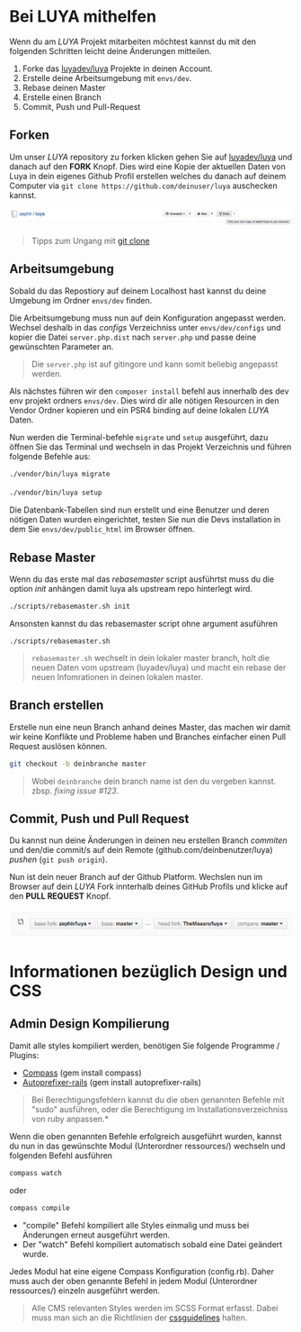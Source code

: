 Bei LUYA mithelfen
==================
Wenn du am *LUYA* Projekt mitarbeiten möchtest kannst du mit den folgenden Schritten leicht deine Änderungen mitteilen.

1. Forke das [luyadev/luya](https://github.com/luyadev/luya) Projekte in deinen Account.
2. Erstelle deine Arbeitsumgebung mit `envs/dev`.
4. Rebase deinen Master
5. Erstelle einen Branch
6. Commit, Push und Pull-Request

Forken
------
Um unser *LUYA* repository zu forken klicken gehen Sie auf [luyadev/luya](https://github.com/luyadev/luya) und danach auf den **FORK** Knopf. Dies wird eine Kopie der aktuellen Daten von Luya in dein eigenes Github Profil erstellen welches du danach auf deinem Computer via `git clone https://github.com/deinuser/luya` auschecken kannst. 

![fork-luya](https://raw.githubusercontent.com/luyadev/luya/master/docs/guide/img/start-collaboration-fork.jpg "Fork Luya")

> Tipps zum Ungang mit [git clone](https://help.github.com/articles/importing-a-git-repository-using-the-command-line/)

Arbeitsumgebung
---------------
Sobald du das Repostiory auf deinem Localhost hast kannst du deine Umgebung im Ordner `envs/dev` finden.

Die Arbeitsumgebung muss nun auf dein Konfiguration angepasst werden. Wechsel deshalb in das *configs* Verzeichniss unter `envs/dev/configs` und kopier die Datei `server.php.dist` nach `server.php` und passe deine gewünschten Parameter an.

> Die `server.php` ist auf gitingore und kann somit beliebig angepasst werden.

Als nächstes führen wir den `composer install` befehl aus innerhalb des dev env projekt ordners `envs/dev`. Dies wird dir alle nötigen Resourcen in den Vendor Ordner kopieren und ein PSR4 binding auf deine lokalen *LUYA* Daten.

Nun werden die Terminal-befehle `migrate` und `setup` ausgeführt, dazu öffnen Sie das Terminal und wechseln in das Projekt Verzeichnis und führen folgende Befehle aus:

```sh
./vendor/bin/luya migrate

./vendor/bin/luya setup
```

Die Datenbank-Tabellen sind nun erstellt und eine Benutzer und deren nötigen Daten wurden eingerichtet, testen Sie nun die Devs installation in dem Sie `envs/dev/public_html` im Browser öffnen.

Rebase Master
-------------
Wenn du das erste mal das *rebasemaster* script ausführtst muss du die option *init* anhängen damit luya als upstream repo hinterlegt wird.

```sh
./scripts/rebasemaster.sh init
```

Ansonsten kannst du das rebasemaster script ohne argument asuführen
```
./scripts/rebasemaster.sh
```

> `rebasemaster.sh` wechselt in dein lokaler master branch, holt die neuen Daten vom upstream (luyadev/luya) und macht ein rebase der neuen Infomrationen in deinen lokalen master.

Branch erstellen
----------------
Erstelle nun eine neun Branch anhand deines Master, das machen wir damit wir keine Konflikte und Probleme haben und Branches einfacher einen Pull Request auslösen können.

```sh
git checkout -b deinbranche master
```

> Wobei `deinbranche` dein branch name ist den du vergeben kannst. zbsp. *fixing issue #123*.


Commit, Push und Pull Request
-----------------------------
Du kannst nun deine Änderungen in deinen neu erstellen Branch *commiten* und den/die commit/s auf dein Remote (github.com/deinbenutzer/luya) *pushen* (`git push origin`).

Nun ist dein neuer Branch auf der Github Platform. Wechslen nun im Browser auf dein *LUYA* Fork innterhalb deines GitHub Profils und klicke auf den **PULL REQUEST** Knopf.

![pull-request](https://raw.githubusercontent.com/luyadev/luya/master/docs/guide/img/start-collaboration-pull-request.jpg "Pull request")

Informationen bezüglich Design und CSS
======================================

Admin Design Kompilierung
-------------------------
Damit alle styles kompiliert werden, benötigen Sie folgende Programme / Plugins:

* [Compass](http://compass-style.org/install/) (gem install compass)
* [Autoprefixer-rails](autoprefixer-rails) (gem install autoprefixer-rails)

> Bei Berechtigungsfehlern kannst du die oben genannten Befehle mit "sudo" ausführen, oder die Berechtigung im Installationsverzeichniss von ruby anpassen.*

Wenn die oben genannten Befehle erfolgreich ausgeführt wurden, kannst du nun in das gewünschte Modul (Unterordner ressources/) wechseln und folgenden Befehl ausführen

```sh
compass watch
```

oder

```sh
compass compile
```

+ "compile" Befehl kompiliert alle Styles einmalig und muss bei Änderungen erneut ausgeführt werden.
+ Der "watch" Befehl kompiliert automatisch sobald eine Datei geändert wurde.

Jedes Modul hat eine eigene Compass Konfiguration (config.rb). Daher muss auch der oben genannte Befehl in jedem Modul (Unterordner ressources/) einzeln ausgeführt werden.

> Alle CMS relevanten Styles werden im SCSS Format erfasst. Dabei muss man sich an die Richtlinien der [cssguidelines](http://cssguidelin.es) halten.
